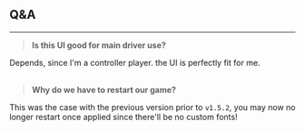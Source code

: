 ## Q&A
---
> **Is this UI good for main driver use?**

Depends, since I'm a controller player. the UI is perfectly fit for me.
<br><br>
> **Why do we have to restart our game?**

This was the case with the previous version prior to `v1.5.2`, you may now no longer restart once applied since there'll be no custom fonts!
